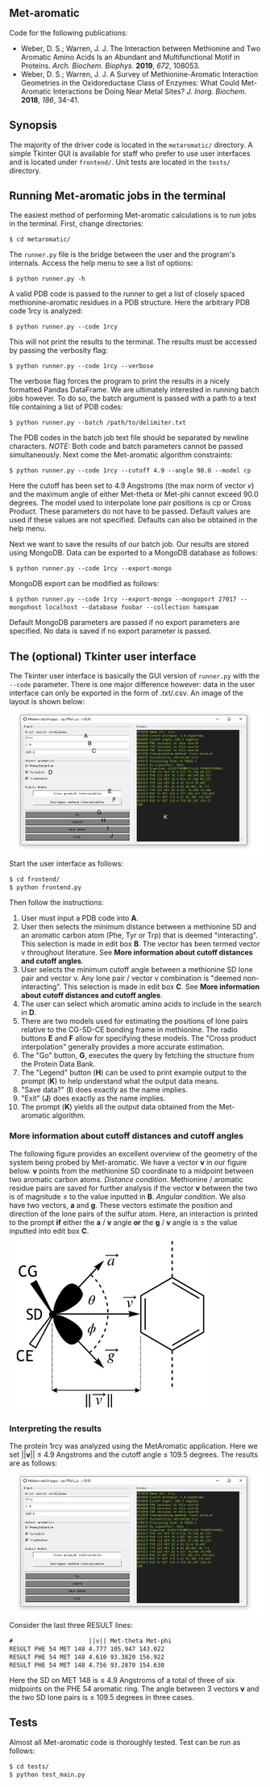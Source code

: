 ## Met-aromatic
Code for the following publications:  
* Weber, D. S.; Warren, J. J. The Interaction between Methionine and Two Aromatic Amino Acids Is an Abundant and Multifunctional Motif in Proteins. _Arch. Biochem. Biophys._ **2019**, _672_, 108053.  
* Weber, D. S.; Warren, J. J. A Survey of Methionine-Aromatic Interaction Geometries in the Oxidoreductase Class of Enzymes: What Could Met-Aromatic Interactions be Doing Near Metal Sites? _J. Inorg. Biochem._ **2018**, _186_, 34-41.  
## Synopsis
The majority of the driver code is located in the ```metaromatic/``` directory. A simple Tkinter GUI is available for staff who prefer to use user interfaces and is located under ```frontend/```. Unit tests are located in the ```tests/``` directory.
## Running Met-aromatic jobs in the terminal
The easiest method of performing Met-aromatic calculations is to run jobs in the terminal. First, change directories:
```
$ cd metaromatic/
```
The `runner.py` file is the bridge between the user and the program's internals. Access the help menu to see a list of options:
```
$ python runner.py -h
```
A valid PDB code is passed to the runner to get a list of closely spaced methionine-aromatic residues in a PDB structure. Here the arbitrary PDB code 1rcy is analyzed:
```
$ python runner.py --code 1rcy
```
This will not print the results to the terminal. The results must be accessed by passing the verbosity flag:
```
$ python runner.py --code 1rcy --verbose
```
The verbose flag forces the program to print the results in a nicely formatted Pandas DataFrame. We are ultimately interested in running batch jobs however. To do so, the batch argument is passed with a path to a text file containing a list of PDB codes:
```
$ python runner.py --batch /path/to/delimiter.txt
```
The PDB codes in the batch job text file should be separated by newline characters. *NOTE:* Both code and batch parameters cannot be passed simultaneously. Next come the Met-aromatic algorithm constraints:
```
$ python runner.py --code 1rcy --cutoff 4.9 --angle 90.0 --model cp
```
Here the cutoff has been set to 4.9 Angstroms (the max norm of vector *v*) and the maximum angle of either Met-theta or Met-phi cannot exceed 90.0 degrees. The model used to interpolate lone pair positions is cp or Cross Product. These parameters do not have to be passed. Default values are used if these values are not specified. Defaults can also be obtained in the help menu.

Next we want to save the results of our batch job. Our results are stored using MongoDB. Data can be exported to a MongoDB database as follows:
```
$ python runner.py --code 1rcy --export-mongo
```
MongoDB export can be modified as follows:
```
$ python runner.py --code 1rcy --export-mongo --mongoport 27017 --mongohost localhost --database foobar --collection hamspam
```
Default MongoDB parameters are passed if no export parameters are specified. No data is saved if no export parameter is passed.
## The (optional) Tkinter user interface
The Tkinter user interface is basically the GUI version of `runner.py` with the `--code` parameter. There is one major difference however: data in the user interface can only be exported in the form of .txt/.csv. An image of the layout is shown below:
<img src="https://github.com/dsw7/MetAromatic/blob/master/frontend/images/gui_example_v19_90_labelled.png">    
Start the user interface as follows:
```
$ cd frontend/
$ python frontend.py
```
Then follow the instructions:
1. User must input a PDB code into **A**.  
2. User then selects the minimum distance between a methionine SD and an aromatic carbon atom (Phe, Tyr or Trp) that is deemed "interacting". This selection is made in edit box **B**. The vector has been termed vector v throughout literature. See **More information about cutoff distances and cutoff angles**.  
3. User selects the minimum cutoff angle between a methionine SD lone pair and vector v. Any lone pair / vector v combination is "deemed non-interacting". This selection is made in edit box **C**. See **More information about cutoff distances and cutoff angles**.  
4. The user can select which aromatic amino acids to include in the search in **D**.  
5. There are two models used for estimating the positions of lone pairs relative to the CG-SD-CE bonding frame in methionine. The radio buttons **E** and **F** allow for specifying these models. The "Cross product interpolation" generally provides a more accurate estimation.  
6. The "Go" button, **G**, executes the query by fetching the structure from the Protein Data Bank.  
7. The "Legend" button (**H**) can be used to print example output to the prompt (**K**) to help understand what the output data means. 
8. "Save data?" (**I**) does exactly as the name implies.  
9. "Exit" (**J**) does exactly as the name implies.  
10. The prompt (**K**) yields all the output data obtained from the Met-aromatic algorithm.  
### More information about cutoff distances and cutoff angles  
The following figure provides an excellent overview of the geometry of the system being probed by Met-aromatic. We have a vector **v** in our figure below. **v** points from the methionine SD coordinate to a midpoint between two aromatic carbon atoms. _Distance condition_. Methionine / aromatic residue pairs are saved for further analysis if the vector **v** between the two is of magnitude ≤ to the value inputted in **B**. _Angular condition_. We also have two vectors, **a** and **g**. These vectors estimate the position and direction of the lone pairs of the sulfur atom. Here, an interaction is printed to the prompt **if** either the **a** / **v** angle **or** the **g** / **v** angle is ≤ the value inputted into edit box **C**.    
<img src="https://github.com/dsw7/MetAromatic/blob/master/frontend/images/cd_schematic_chapter2.png" width="400">  
### Interpreting the results  
The protein 1rcy was analyzed using the MetAromatic application. Here we set ||**v**|| ≤ 4.9 Angstroms and the cutoff angle ≤ 109.5 degrees. The results are as follows:  
<img src="https://github.com/dsw7/MetAromatic/blob/master/frontend/images/results_1rcy_v19_90.png">  
Consider the last three RESULT lines:  
    
    #                     ||v|| Met-theta Met-phi
    RESULT PHE 54 MET 148 4.777 105.947 143.022  
    RESULT PHE 54 MET 148 4.610 93.3820 156.922  
    RESULT PHE 54 MET 148 4.756 93.2870 154.630  
Here the SD on MET 148 is ≤ 4.9 Angstroms of a total of three of six midpoints on the PHE 54 aromatic ring. The angle between 3 vectors **v** and the two SD lone pairs is ≤ 109.5 degrees in three cases.  
## Tests 
Almost all Met-aromatic code is thoroughly tested. Test can be run as follows:
```
$ cd tests/
$ python test_main.py
```

